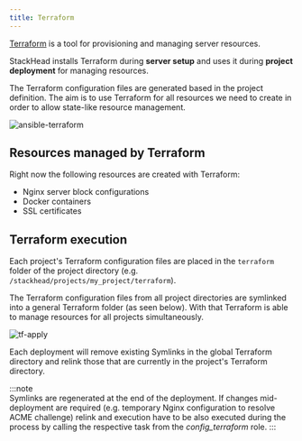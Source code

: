 ```yaml
---
title: Terraform
---
```


<a href="https://www.terraform.io/" target="_blank">Terraform</a> is a tool for provisioning and managing server resources.

StackHead installs Terraform during **server setup** and uses it during **project deployment** for managing resources.

The Terraform configuration files are generated based in the project definition.
The aim is to use Terraform for all resources we need to create in order to allow state-like resource management.

![ansible-terraform]

## Resources managed by Terraform

Right now the following resources are created with Terraform:

* Nginx server block configurations
* Docker containers
* SSL certificates

## Terraform execution

Each project's Terraform configuration files are placed in the `terraform` folder of the project directory (e.g. `/stackhead/projects/my_project/terraform`).

The Terraform configuration files from all project directories are symlinked into a general Terraform folder (as seen below).
With that Terraform is able to manage resources for all projects simultaneously.

![tf-apply]

Each deployment will remove existing Symlinks in the global Terraform directory and relink those that are currently in the project's Terraform directory.

:::note  
Symlinks are regenerated at the end of the deployment.
If changes mid-deployment are required (e.g. temporary Nginx configuration to resolve ACME challenge) 
relink and execution have to be also executed during the process by calling the respective task from the _config_terraform_ role.
:::  

[tf-apply]: /img/docs/terraform-files-structure.png "Applying Terraform changes"
[ansible-terraform]: /img/docs/ansible-terraform-interaction.png "StackHead Workflow: Ansible and Terraform"
